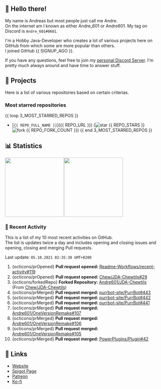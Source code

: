 <!-- Links -->
[purr]: https://purrbot.site
[discord]: https://discord.gg/6dazXp6
[website]: https://andre601.ch
[spigot]: https://www.spigotmc.org/resources/authors/56829/
[patreon]: https://patreon.com/andre_601
[ko-fi]: https://ko-fi.com/andre_601

<!-- SVGs -->
[star]: https://cdn.jsdelivr.net/gh/Readme-Workflows/Readme-Icons@main/icons/octicons/StarredRepository.svg
[fork]: https://cdn.jsdelivr.net/gh/Readme-Workflows/Readme-Icons@main/icons/octicons/ForkedRepository.svg

## 👋 Hello there!
My name is Andreas but most people just call me Andre.  
On the internet am I known as either Andre_601 or Andre601. My tag on Discord is `Andre_601#0601`.

I'm a Hobby Java-Developer who creates a lot of various projects here on GitHub from which some are more popular than others.  
I joined GitHub {{ SIGNUP_AGO }}.

If you have any questions, feel free to join my [personal Discord Server][discord]. I'm pretty much always around and have time to answer stuff.

## 📁 Projects
Here is a list of various repositories based on certain criterias.

### Most starred repositories

{{ loop 3_MOST_STARRED_REPOS }}
- [`{{ REPO_FULL_NAME }}`]({{ REPO_URL }}) (![star] {{ REPO_STARS }} ![fork] {{ REPO_FORK_COUNT }})
{{ end 3_MOST_STARRED_REPOS }}

## 📊 Statistics
<img height="195px" src="https://github-readme-stats.vercel.app/api?username=Andre601&show_icons=true&hide_rank=true&title_color=3498db&bg_color=ffffff00&text_color=718096&disable_animations=true"><img height="195px" src="https://github-readme-stats.vercel.app/api/top-langs?username=Andre601&layout=compact&title_color=3498db&bg_color=ffffff00&text_color=718096">

### 📜 Recent Activity
This is a list of my 10 most recent activities on GitHub.  
The list is updates twice a day and includes opening and closing issues and opening, closing and merging Pull requests.

<!--RECENT_ACTIVITY:last_update-->
Last update: `05.10.2021 02:35:30 GMT+0200`
<!--RECENT_ACTIVITY:last_update_end-->
<!--RECENT_ACTIVITY:start-->
1. {octicons/prOpened} **Pull request opened:** [Readme-Workflows/recent-activity#119](https://github.com/Readme-Workflows/recent-activity/pull/119)
2. {octicons/prOpened} **Pull request opened:** [Chew/JDA-Chewtils#29](https://github.com/Chew/JDA-Chewtils/pull/29)
3. {octicons/forkedRepo} **Forked Repository:** [Andre601/JDA-Chewtils](https://github.com/Andre601/JDA-Chewtils) (From [Chew/JDA-Chewtils](https://github.com/Chew/JDA-Chewtils))
4. {octicons/prMerged} **Pull request merged:** [purrbot-site/PurrBot#443](https://github.com/purrbot-site/PurrBot/pull/443)
5. {octicons/prMerged} **Pull request merged:** [purrbot-site/PurrBot#442](https://github.com/purrbot-site/PurrBot/pull/442)
6. {octicons/prMerged} **Pull request merged:** [purrbot-site/PurrBot#441](https://github.com/purrbot-site/PurrBot/pull/441)
7. {octicons/prMerged} **Pull request merged:** [Andre601/OneVersionRemake#107](https://github.com/Andre601/OneVersionRemake/pull/107)
8. {octicons/prMerged} **Pull request merged:** [Andre601/OneVersionRemake#106](https://github.com/Andre601/OneVersionRemake/pull/106)
9. {octicons/prMerged} **Pull request merged:** [Andre601/OneVersionRemake#105](https://github.com/Andre601/OneVersionRemake/pull/105)
10. {octicons/prMerged} **Pull request merged:** [PowerPlugins/Plugin#42](https://github.com/PowerPlugins/Plugin/pull/42)
<!--RECENT_ACTIVITY:end-->

## 🔗 Links
- [Website]
- [Spigot Page][spigot]
- [Patreon]
- [Ko-fi]
